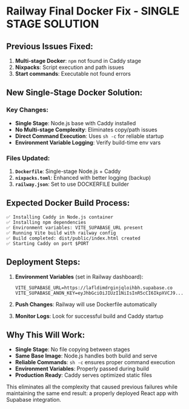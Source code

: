 # Railway Final Docker Fix - SINGLE STAGE SOLUTION

## Previous Issues Fixed:
1. **Multi-stage Docker**: `npm` not found in Caddy stage
2. **Nixpacks**: Script execution and path issues
3. **Start commands**: Executable not found errors

## New Single-Stage Docker Solution:

### Key Changes:
- **Single Stage**: Node.js base with Caddy installed
- **No Multi-stage Complexity**: Eliminates copy/path issues
- **Direct Command Execution**: Uses `sh -c` for reliable startup
- **Environment Variable Logging**: Verify build-time env vars

### Files Updated:
1. **`Dockerfile`**: Single-stage Node.js + Caddy
2. **`nixpacks.toml`**: Enhanced with better logging (backup)
3. **`railway.json`**: Set to use DOCKERFILE builder

## Expected Docker Build Process:

```
✅ Installing Caddy in Node.js container
✅ Installing npm dependencies
✅ Environment variables: VITE_SUPABASE_URL present
✅ Running Vite build with railway config
✅ Build completed: dist/public/index.html created
✅ Starting Caddy on port $PORT
```

## Deployment Steps:

1. **Environment Variables** (set in Railway dashboard):
   ```
   VITE_SUPABASE_URL=https://lafldimdrginjqloihbh.supabase.co
   VITE_SUPABASE_ANON_KEY=eyJhbGciOiJIUzI1NiIsInR5cCI6IkpXVCJ9...
   ```

2. **Push Changes**: Railway will use Dockerfile automatically

3. **Monitor Logs**: Look for successful build and Caddy startup

## Why This Will Work:

- **Single Stage**: No file copying between stages
- **Same Base Image**: Node.js handles both build and serve
- **Reliable Commands**: `sh -c` ensures proper command execution
- **Environment Variables**: Properly passed during build
- **Production Ready**: Caddy serves optimized static files

This eliminates all the complexity that caused previous failures while maintaining the same end result: a properly deployed React app with Supabase integration.